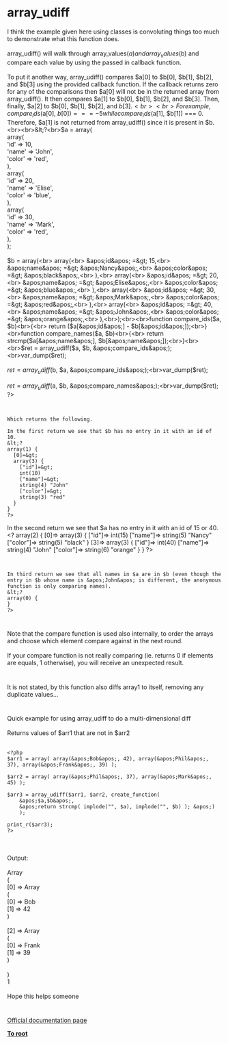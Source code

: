 # array_udiff



I think the example given here using classes is convoluting things too much to demonstrate what this function does.<br><br>array_udiff() will walk through array_values($a) and array_values($b) and compare each value by using the passed in callback function.<br><br>To put it another way, array_udiff() compares $a[0] to $b[0], $b[1], $b[2], and $b[3] using the provided callback function.  If the callback returns zero for any of the comparisons then $a[0] will not be in the returned array from array_udiff().  It then compares $a[1] to $b[0], $b[1], $b[2], and $b[3].  Then, finally, $a[2] to $b[0], $b[1], $b[2], and $b[3].<br><br>For example, compare_ids($a[0], $b[0]) === -5 while compare_ids($a[1], $b[1]) === 0.  Therefore, $a[1] is not returned from array_udiff() since it is present in $b.<br><br>&lt;?<br>$a = array(<br>        array(<br>                &apos;id&apos; =&gt; 10,<br>                &apos;name&apos; =&gt; &apos;John&apos;,<br>                &apos;color&apos; =&gt; &apos;red&apos;,<br>        ),<br>        array(<br>                &apos;id&apos; =&gt; 20,<br>                &apos;name&apos; =&gt; &apos;Elise&apos;,<br>                &apos;color&apos; =&gt; &apos;blue&apos;,<br>        ),<br>        array(<br>                &apos;id&apos; =&gt; 30,<br>                &apos;name&apos; =&gt; &apos;Mark&apos;,<br>                &apos;color&apos; =&gt; &apos;red&apos;,<br>        ),<br>);<br><br>$b = array(<br>        array(<br>                &apos;id&apos; =&gt; 15,<br>                &apos;name&apos; =&gt; &apos;Nancy&apos;,<br>                &apos;color&apos; =&gt; &apos;black&apos;,<br>        ),<br>        array(<br>                &apos;id&apos; =&gt; 20,<br>                &apos;name&apos; =&gt; &apos;Elise&apos;,<br>                &apos;color&apos; =&gt; &apos;blue&apos;,<br>        ),<br>        array(<br>                &apos;id&apos; =&gt; 30,<br>                &apos;name&apos; =&gt; &apos;Mark&apos;,<br>                &apos;color&apos; =&gt; &apos;red&apos;,<br>        ),<br>        array(<br>                &apos;id&apos; =&gt; 40,<br>                &apos;name&apos; =&gt; &apos;John&apos;,<br>                &apos;color&apos; =&gt; &apos;orange&apos;,<br>        ),<br>);<br><br>function compare_ids($a, $b)<br>{<br>    return ($a[&apos;id&apos;] - $b[&apos;id&apos;]);<br>}<br>function compare_names($a, $b)<br>{<br>    return strcmp($a[&apos;name&apos;], $b[&apos;name&apos;]);<br>}<br><br>$ret = array_udiff($a, $b, &apos;compare_ids&apos;);<br>var_dump($ret);<br><br>$ret = array_udiff($b, $a, &apos;compare_ids&apos;);<br>var_dump($ret);<br><br>$ret = array_udiff($a, $b, &apos;compare_names&apos;);<br>var_dump($ret);<br>?>
```


Which returns the following.

In the first return we see that $b has no entry in it with an id of 10.
&lt;?
array(1) {
  [0]=&gt;
  array(3) {
    ["id"]=&gt;
    int(10)
    ["name"]=&gt;
    string(4) "John"
    ["color"]=&gt;
    string(3) "red"
  }
}
?>
```


In the second return we see that $a has no entry in it with an id of 15 or 40.
&lt;?
array(2) {
  [0]=&gt;
  array(3) {
    ["id"]=&gt;
    int(15)
    ["name"]=&gt;
    string(5) "Nancy"
    ["color"]=&gt;
    string(5) "black"
  }
  [3]=&gt;
  array(3) {
    ["id"]=&gt;
    int(40)
    ["name"]=&gt;
    string(4) "John"
    ["color"]=&gt;
    string(6) "orange"
  }
}
?>
```


In third return we see that all names in $a are in $b (even though the entry in $b whose name is &apos;John&apos; is different, the anonymous function is only comparing names).
&lt;?
array(0) {
}
?>
```
  

#

Note that the compare function is used also internally, to order the arrays and choose which element compare against in the next round.<br><br>If your compare function is not really comparing (ie. returns 0 if elements are equals, 1 otherwise), you will receive an unexpected result.  

#

It is not stated, by this function also diffs array1 to itself, removing any duplicate values...  

#

Quick example for using array_udiff to do a multi-dimensional diff<br><br>Returns values of $arr1 that are not in $arr2<br><br>

```
<?php
$arr1 = array( array(&apos;Bob&apos;, 42), array(&apos;Phil&apos;, 37), array(&apos;Frank&apos;, 39) );
        
$arr2 = array( array(&apos;Phil&apos;, 37), array(&apos;Mark&apos;, 45) );
        
$arr3 = array_udiff($arr1, $arr2, create_function(
    &apos;$a,$b&apos;,
    &apos;return strcmp( implode("", $a), implode("", $b) ); &apos;)
    );
        
print_r($arr3);
?>
```
<br><br>Output:<br><br>Array<br>(<br>    [0] =&gt; Array<br>        (<br>            [0] =&gt; Bob<br>            [1] =&gt; 42<br>        )<br> <br>    [2] =&gt; Array<br>        (<br>            [0] =&gt; Frank<br>            [1] =&gt; 39<br>        )<br> <br>)<br>1<br><br>Hope this helps someone  

#

[Official documentation page](https://www.php.net/manual/en/function.array-udiff.php)

**[To root](/README.md)**
